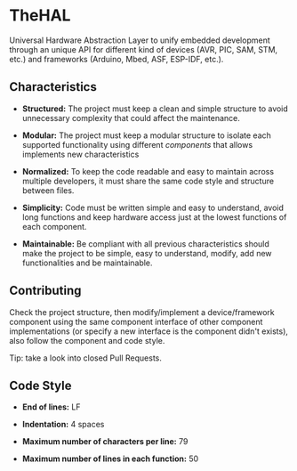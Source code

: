 
# TheHAL

Universal Hardware Abstraction Layer to unify embedded development through an unique API for different kind of devices (AVR, PIC, SAM, STM, etc.) and frameworks (Arduino, Mbed, ASF, ESP-IDF, etc.).

## Characteristics

- **Structured:** The project must keep a clean and simple structure to avoid unnecessary complexity that could affect the maintenance.

- **Modular:** The project must keep a modular structure to isolate each supported functionality using different *components* that allows implements new characteristics

- **Normalized:** To keep the code readable and easy to maintain across multiple developers, it must share the same code style and structure between files.

- **Simplicity:** Code must be written simple and easy to understand, avoid long functions and keep hardware access just at the lowest functions of each component.

- **Maintainable:** Be compliant with all previous characteristics should make the project to be simple, easy to understand, modify, add new functionalities and be maintainable.

## Contributing

Check the project structure, then modify/implement a device/framework component using the same component interface of other component implementations (or specify a new interface is the component didn't exists), also follow the component and code style.

Tip: take a look into closed Pull Requests.

## Code Style

- **End of lines:** LF

- **Indentation:** 4 spaces

- **Maximum number of characters per line:** 79

- **Maximum number of lines in each function:** 50

